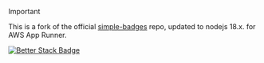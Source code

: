 > [!IMPORTANT]
> This is a fork of the official [simple-badges](https://badges.pages.dev/) repo, updated to nodejs 18.x. for AWS App Runner.


[![Better Stack Badge](https://uptime.betterstack.com/status-badges/v1/monitor/tvre.svg)](https://uptime.betterstack.com/?utm_source=status_badge)